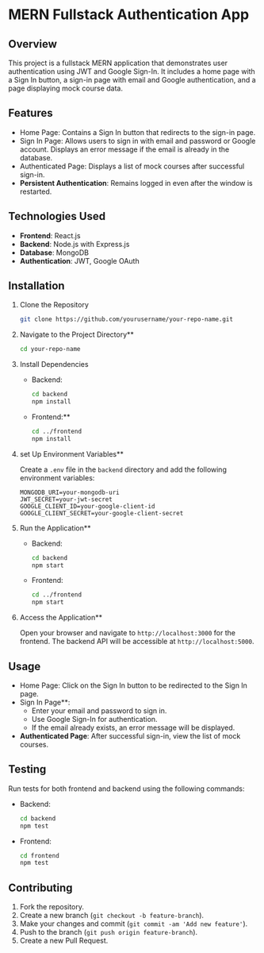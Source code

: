 # MERN Fullstack Authentication App

## Overview

This project is a fullstack MERN application that demonstrates user authentication using JWT and Google Sign-In. It includes a home page with a Sign In button, a sign-in page with email and Google authentication, and a page displaying mock course data.

## Features

- Home Page: Contains a Sign In button that redirects to the sign-in page.
- Sign In Page: Allows users to sign in with email and password or Google account. Displays an error message if the email is already in the database.
- Authenticated Page: Displays a list of mock courses after successful sign-in.
- **Persistent Authentication**: Remains logged in even after the window is restarted.

## Technologies Used

- **Frontend**: React.js
- **Backend**: Node.js with Express.js
- **Database**: MongoDB
- **Authentication**: JWT, Google OAuth

## Installation

1. Clone the Repository

   ```bash
   git clone https://github.com/yourusername/your-repo-name.git
   ```

2. Navigate to the Project Directory**

   ```bash
   cd your-repo-name
   ```

3. Install Dependencies

   - Backend:

     ```bash
     cd backend
     npm install
     ```

   - Frontend:**

     ```bash
     cd ../frontend
     npm install
     ```

4. set Up Environment Variables**

   Create a `.env` file in the `backend` directory and add the following environment variables:

   ```env
   MONGODB_URI=your-mongodb-uri
   JWT_SECRET=your-jwt-secret
   GOOGLE_CLIENT_ID=your-google-client-id
   GOOGLE_CLIENT_SECRET=your-google-client-secret
   ```

5. Run the Application**

   - Backend:

     ```bash
     cd backend
     npm start
     ```

   - Frontend:

     ```bash
     cd ../frontend
     npm start
     ```

6. Access the Application**

   Open your browser and navigate to `http://localhost:3000` for the frontend. The backend API will be accessible at `http://localhost:5000`.

## Usage

- Home Page: Click on the Sign In button to be redirected to the Sign In page.
- Sign In Page**: 
  - Enter your email and password to sign in.
  - Use Google Sign-In for authentication.
  - If the email already exists, an error message will be displayed.
- **Authenticated Page**: After successful sign-in, view the list of mock courses.

## Testing

Run tests for both frontend and backend using the following commands:

- Backend:

  ```bash
  cd backend
  npm test
  ```

- Frontend:

  ```bash
  cd frontend
  npm test
  ```

## Contributing

1. Fork the repository.
2. Create a new branch (`git checkout -b feature-branch`).
3. Make your changes and commit (`git commit -am 'Add new feature'`).
4. Push to the branch (`git push origin feature-branch`).
5. Create a new Pull Request.

